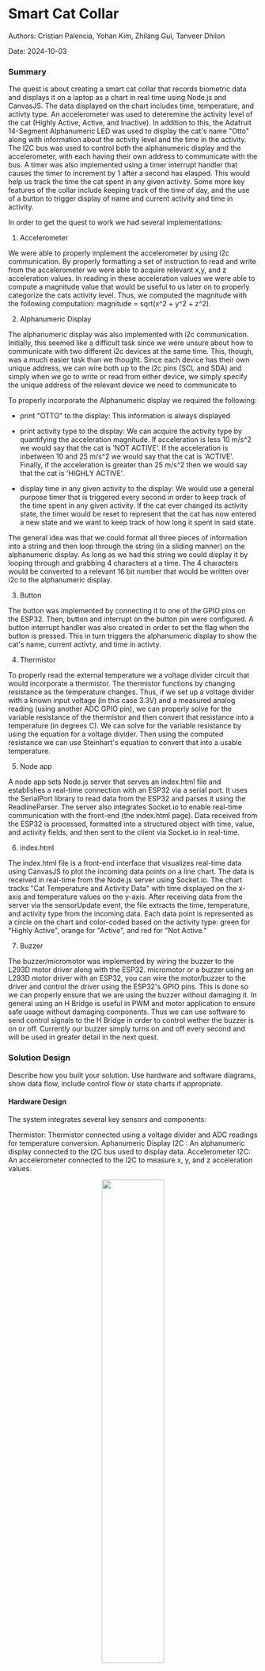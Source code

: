 # Smart Cat Collar

Authors: Cristian Palencia, Yohan Kim, Zhilang Gui, Tanveer Dhilon

Date: 2024-10-03

### Summary
The quest is about creating a smart cat collar that records biometric data and displays it on a laptop as a chart in real time using Node.js and CanvasJS. The data displayed on the chart includes time, temperature, and activty type. An accelerometer was used to deteremine the activity level of the cat (Highly Active, Active, and Inactive). In addition to this, the Adafruit 14-Segment Alphanumeric LED was used to display the cat's name "Otto" along with information about the activity level and the time in the activity. The I2C bus was used to control both the alphanumeric display and the accelerometer, with each having their own address to communicate with the bus. A timer was also implemented using a timer interrupt handler that causes the timer to increment by 1 after a second has elasped. This would help us track the time the cat spent in any given activity. Some more key features of the collar include keeping track of the time of day, and the use of a button to trigger display of name and current activity and time in activity.

In order to get the quest to work we had several implementations:

1. Accelerometer

We were able to properly implement the accelerometer by using i2c communication. By properly formatting a set of instruction to read and write from the accelerometer we were able to acquire relevant x,y, and z acceleration values. In reading in these acceleration values we were able to compute a magnitude value that would be useful to us later on to properly categorize the cats activity level. Thus, we computed the magnitude with the following computation: magnitude = sqrt(x^2 + y^2 + z^2). 

2. Alphanumeric Display

The alphanumeric display was also implemented with i2c communication. Initially, this seemed like a difficult task since we were unsure about how to communicate with two different i2c devices at the same time. This, though, was a much easier task than we thought. Since each device has their own unique address, we can wire both up to the i2c pins (SCL and SDA) and simply when we go to write or read from either device, we simply specify the unique address of the relevant device we need to communicate to

To properly incorporate the Alphanumeric display we required the following:

* print "OTTO" to the display: This information is always displayed

* print activity type to the display: We can acquire the activity type by quantifying the acceleration magnitude. If acceleration is less 10 m/s^2 we would say that the cat is 'NOT ACTIVE'. If the acceleration is inbetween 10 and 25 m/s^2 we would say that the cat is 'ACTIVE'. Finally, if the acceleration is greater than 25 m/s^2 then we would say that the cat is 'HIGHLY ACTIVE'.

* display time in any given activity to the display: We would use a general purpose timer that is triggered every second in order to keep track of the time spent in any given activity. If the cat ever changed its activity state, the timer would be reset to represent that the cat has now entered a new state and we want to keep track of how long it spent in said state.

The general idea was that we could format all three pieces of information into a string and then loop through the string (in a sliding manner) on the alphanumeric display. As long as we had this string we could display it by looping through and grabbing 4 characters at a time. The 4 characters would be converted to a relevant 16 bit number that would be written over i2c to the alphanumeric display. 

3. Button

The button was implemented by connecting it to one of the GPIO pins on the ESP32. Then, button and interrupt on the button pin were configured. A button interrupt handler was also created in order to set the flag when the button is pressed. This in turn triggers the alphanumeric display to show the cat's name, current activty, and time in activty. 

4. Thermistor

To properly read the external temperature we a voltage divider circuit that would incorporate a thermistor. The thermistor functions by changing resistance as the temperature changes. Thus, if we set up a voltage divider with a known input voltage (in this case 3.3V) and a measured analog reading (using another ADC GPIO pin), we can properly solve for the variable resistance of the thermistor and then convert that resistance into a temperature (in degrees C). We can solve for the variable resistance by using the equation for a voltage divider. Then using the computed resistance we can use Steinhart's equation to convert that into a usable temperature.

5. Node app

A node app sets Node.js server that serves an index.html file and establishes a real-time connection with an ESP32 via a serial port. It uses the SerialPort library to read data from the ESP32 and parses it using the ReadlineParser. The server also integrates Socket.io to enable real-time communication with the front-end (the index.html page). Data received from the ESP32 is processed, formatted into a structured object with time, value, and activity fields, and then sent to the client via Socket.io in real-time.

6. index.html

The index.html file is a front-end interface that visualizes real-time data using CanvasJS to plot the incoming data points on a line chart. The data is received in real-time from the Node.js server using Socket.io. The chart tracks "Cat Temperature and Activity Data" with time displayed on the x-axis and temperature values on the y-axis. After receiving data from the server via the sensorUpdate event, the file extracts the time, temperature, and activity type from the incoming data. Each data point is represented as a circle on the chart and color-coded based on the activity type: green for "Highly Active", orange for "Active", and red for "Not Active."

7. Buzzer

The buzzer/micromotor was implemented by wiring the buzzer to the L293D motor driver along with the ESP32. micromotor or a buzzer using an L293D motor driver with an ESP32, you can wire the motor/buzzer to the driver and control the driver using the ESP32's GPIO pins. This is done so we can properly ensure that we are using the buzzer without damaging it. In general using an H Bridge is useful in PWM and motor application to ensure safe usage without damaging components. Thus we can use software to send control signals to the H Bridge in order to control wether the buzzer is on or off. Currently our buzzer simply turns on and off every second and will be used in greater detail in the next quest.

### Solution Design

Describe how you built your solution. Use hardware and software
diagrams, show data flow, include control flow or state charts if
appropriate.


#### Hardware Design
The system integrates several key sensors and components:

Thermistor: Thermistor connected using a voltage divider and ADC readings for temperature conversion.
Aphanumeric Display I2C : An alphanumeric display connected to the I2C bus used to display data.
Accelerometer I2C: An accelerometer connected to the I2C to measure x, y, and z acceleration values.

<p align="center">
<img src="./images/I2Cdiag.jpg" width="50%">
</p>
<p align="center">
I2C Diagram
</p>

Button: A button connected to a GPIO pin and ground used to trigger the alphanumeric display to show data.
Buzzer and LD293D Driver: A buzzer controlled by LD293D Driver (H Bridge) that buzzes on and off (to be built upon in the next quest).



#### Software Design 

##### 1. Task Implementation
We implement a set of software tasks that each were in charge of performing their own set of detailed behaviors

- timer_evt_task(): This function uses a general purpose timer in order to perform a task every one second. Whenever we recognize that the timer has an event in its queue we will increment a global "timer_count" variable by one. This variable is extremely useful for determining how long the cat is in any given activity.

- test_adxl343(): In charge of reading in accelerometer data in the form of x,y, and z acceleration. From which it converts those three values into a acceleration magnitude value. Using this acceleration value, we will determine the corresponding state in which the cat is in. Depending on the range of the acceleration values we will determine whether the cat is 'NOT ACTIVE', 'ACTIVE', or 'HIGHLY ACTIVE'. Depending on whether the cat changed its activity type we will reset the tiemr as needed to properly reflect that the cat entered a new activity.

- alphanumeric_data(): The alphanumeric task is in charge of displaying three things to the 14 segment display. It will display the cat name ("OTTO"), the cat's current activity ('NOT ACTIVE', 'ACTIVE' or 'HIGHLY ACTIVE'), and the time spent in any given activity ("timer_count"). Since the given string for this will always be greater than 4 characters we implemented a sliding behavior for the display. In order to do this we formatted a string with all the relevant data and looped through the entire string grabbing for characters at a time. Every set of four characters would be passed into a helper function that would translate a given a character into its corresponding 16bit 14 segment display code. By doing this we can properly display and monitor relevant data to the alphanumeric display.

- report_temperature(): this task is taken from the previous quest. In summary, it acquires an analog reading from a thermistor and uses relevant voltage divider and Steinhart equations to convert the analog reading into a relevant temperature reading.

- print_data(): This task is extremely relevant in sending data over serial for the node app to process. It prints data in the following format "{temperature} {activity type}". Since the state and temperature are global variables we can simply print this data out every second for the node app to collect and process into a graphical interface using CanvasJS.

##### 2. Interrupts
- Button ISR: A hardware interrupt is triggered when the button is pressed, initializing the alphanumeric display. Any successive presses will simply reset the activity timer.
- Timer ISR: The general purpose timer response to a timer interrupt that populates a queue structure. When the queue structure is populated we will recognize this interrupt in our timer task and properly handle it every second.

##### 3. Alphanumeric Display Logic
- We implemented one import function that would allow us to convert any necessary function to a corresponding 16 bit output code for the 14 segment display. The charToSegment function takes in a corresponding character and performs the conversion using a simple switch statement.

##### 4. Node App functionality and Data Retrieval (serial UART)
The Node.js server is responsible for Data Retrieval from the ESP32 device via a serial UART interface and Real-time Data Transmission to the front-end using Socket.io.

1. Data Retrieval from the ESP32 Device The Node app uses the SerialPort library to communicate with the ESP32 at a baud rate of 115200 on a specified COM port. Data received from the ESP32, formatted as "0.00 activity", is parsed using ReadlineParser. The values are split into a numeric sensor value and an activity description, then structured into a data object.

2. Real-time Data Transmission to the Front-end The server uses Socket.io to send the formatted data as a sensorUpdate event to all connected clients in real-time. The front-end, which uses CanvasJS, listens for these updates and plots the incoming data points on a line chart dynamically.

3. Server Setup and Client Interaction A server hosts the index.html file on port 3000. When accessed, the HTML page establishes a WebSocket connection to receive and render the real-time data visually. By integrating SerialPort for data handling and Socket.io for real-time communication, the Node app serves as an efficient bridge between the ESP32 and the web-based visualization interface.

##### 5. Data Flow and Output
<p align="center">
<img src="./images/flow.png" width="100%">
Code Flow Chart: Shows the relationship between tasks, global variables, and hardware interrupts
</p>


<p align="center">
<img src="./images/state.png" width="100%">
State Diagram of Activity Status
</p>


### Quest Summary
In this quest, we were successfully able to create a smart cat collar that records biometric data and displays it on a laptop as a chart in real time using Node.js and CanvasJS. The data displayed on the chart includes time, temperature, and activty type. By pressing a button, the user is also able to display the cat's name, activty status, and time of activty on the alphanumeric display. The accelerometer was used to measure the activty level of the cat by computing the magnitude of the accelerations. The buzzer also rung when activity is detected. Some challanges we faced during this quest include figurimg out how to connect multiple sensors to the I2C bus and figuring out how to use the buzzer.


### Supporting Artifacts
- [Link to video technical presentation](https://drive.google.com/file/d/1aFpp11RI6BVutXHhoSuAp_-T2tGB8Q2R/view?usp=drive_link). Not to exceed 120s
- [Link to video demo](https://drive.google.com/file/d/1fDqN_OaTaeUsbGNRtM6CE7A8nKshv5VA/view?usp=sharing). Not to exceed 120s

### Self-Assessment 

| Objective Criterion | Rating | Max Value  | 
|---------------------------------------------|:-----------:|:---------:|
| Objective One | 1 |  1     | 
| Objective Two | 1 |  1     | 
| Objective Three | 1 |  1     | 
| Objective Four | 1 |  1     | 
| Objective Five | 1 |  1     | 
| Objective Six | 1 |  1     | 
| Objective Seven | 1 |  1     | 



### AI and Open Source Code Assertions

- We have documented in our code readme.md and in our code any software that we have adopted from elsewhere
- We used AI for coding and this is documented in our code as indicated by comments "AI generated" 

ChatGPT Snippets:
- how to write one byte of data from a specified register:
```c
// Write one byte to a register
int writeRegister(uint8_t reg, uint8_t data) {
  i2c_cmd_handle_t cmd = i2c_cmd_link_create();
  i2c_master_start(cmd);
  i2c_master_write_byte(cmd, (SLAVE_ADDR << 1) | WRITE_BIT, ACK_CHECK_EN);
  i2c_master_write_byte(cmd, reg, ACK_CHECK_EN);
  i2c_master_write_byte(cmd, data, ACK_CHECK_EN);
  i2c_master_stop(cmd);
  int ret = i2c_master_cmd_begin(I2C_EXAMPLE_MASTER_NUM, cmd, 1000 / portTICK_PERIOD_MS);
  i2c_cmd_link_delete(cmd);
  return ret;
}
```

- how to read one byte of data from a specified register:
```c
// Read one byte from a register
uint8_t readRegister(uint8_t reg) {
  uint8_t data;
  i2c_cmd_handle_t cmd = i2c_cmd_link_create();
  i2c_master_start(cmd);
  i2c_master_write_byte(cmd, (SLAVE_ADDR << 1) | WRITE_BIT, ACK_CHECK_EN);
  i2c_master_write_byte(cmd, reg, ACK_CHECK_EN);
  i2c_master_start(cmd);
  i2c_master_write_byte(cmd, (SLAVE_ADDR << 1) | READ_BIT, ACK_CHECK_EN);
  i2c_master_read_byte(cmd, &data, ACK_CHECK_DIS);
  i2c_master_stop(cmd);
  int ret = i2c_master_cmd_begin(I2C_EXAMPLE_MASTER_NUM, cmd, 1000 / portTICK_PERIOD_MS);
  i2c_cmd_link_delete(cmd);
  return data;
}
```

- how to read 16 bits
```c
int16_t read16(uint8_t reg) {
    uint8_t data[2];
    i2c_cmd_handle_t cmd = i2c_cmd_link_create();
    i2c_master_start(cmd);
    i2c_master_write_byte(cmd, (SLAVE_ADDR << 1) | WRITE_BIT, ACK_CHECK_EN);
    i2c_master_write_byte(cmd, reg, ACK_CHECK_EN);
    i2c_master_start(cmd);
    i2c_master_write_byte(cmd, (SLAVE_ADDR << 1) | READ_BIT, ACK_CHECK_EN);
    i2c_master_read(cmd, data, 2, ACK_CHECK_DIS);
    i2c_master_stop(cmd);
    int ret = i2c_master_cmd_begin(I2C_EXAMPLE_MASTER_NUM, cmd, 1000 / portTICK_PERIOD_MS);
    i2c_cmd_link_delete(cmd);

    // Combine the two bytes into one 16-bit integer
    return (int16_t)((data[1] << 8) | data[0]);
}
```

- how to process data
```javascript
  const currentTime = new Date().toLocaleTimeString('en-US', { hour12: false });
  const [floatValue, ...remaining] = data.trim().split(' ');
  const remainingString = remaining.join(' ');
```

- how increase PWM duty cycle for buzzer
```c
  buzzer_on();  // Turn on the buzzer

  // Gradually increase PWM duty cycle to vary the tone
  for (int duty = 0; duty <= 255; duty++) {
      ledc_set_duty(LEDC_MODE, LEDC_CHANNEL, duty);
      ledc_update_duty(LEDC_MODE, LEDC_CHANNEL);
      vTaskDelay(pdMS_TO_TICKS(10)); // Delay for smooth tone change
  }

  vTaskDelay(pdMS_TO_TICKS(1000)); // Wait for 1 second

  buzzer_off(); // Turn off the buzzer
  ledc_set_duty(LEDC_MODE, LEDC_CHANNEL, 0); // Stop PWM
  ledc_update_duty(LEDC_MODE, LEDC_CHANNEL);

  vTaskDelay(pdMS_TO_TICKS(1000)); // Wait for 1 second
``